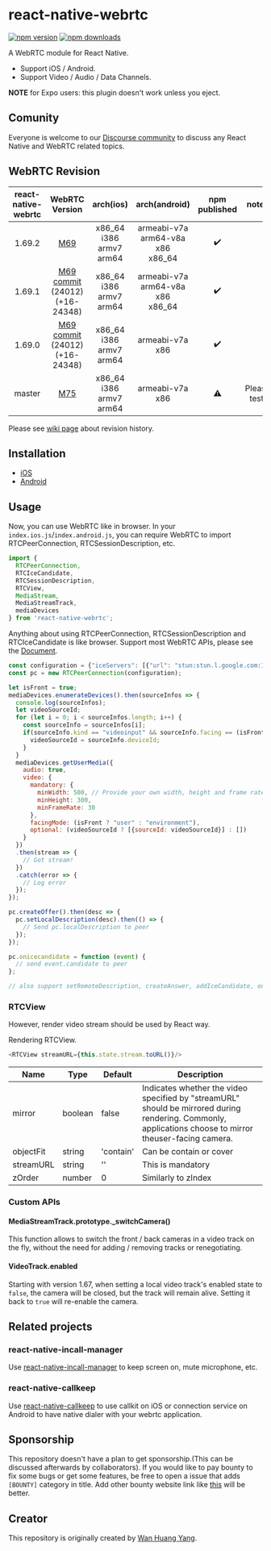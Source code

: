 # react-native-webrtc

[![npm version](https://badge.fury.io/js/react-native-webrtc.svg)](https://badge.fury.io/js/react-native-webrtc)
[![npm downloads](https://img.shields.io/npm/dm/react-native-webrtc.svg?maxAge=2592000)](https://img.shields.io/npm/dm/react-native-webrtc.svg?maxAge=2592000)

A WebRTC module for React Native.
- Support iOS / Android.
- Support Video / Audio / Data Channels.

**NOTE** for Expo users: this plugin doesn't work unless you eject.

## Comunity

Everyone is welcome to our [Discourse community](https://react-native-webrtc.discourse.group/) to discuss any React Native and WebRTC related topics.

## WebRTC Revision

| react-native-webrtc | WebRTC Version | arch(ios) | arch(android)  | npm published | notes |
| :-------------: | :-------------:| :-----: | :-----: | :-----: | :-----: |
| 1.69.2 | [M69](https://github.com/jitsi/webrtc/tree/cb536cf7a368e77ec29a6779de7fbebf2c300b70) | x86_64<br>i386<br>armv7<br>arm64 | armeabi-v7a<br>arm64-v8a<br>x86<br>x86_64 | :heavy_check_mark: |  |
| 1.69.1 | [M69](https://chromium.googlesource.com/external/webrtc/+/branch-heads/69)<br>[commit](https://chromium.googlesource.com/external/webrtc/+/9110a54a60d9e0c69128338fc250319ddb751b5a)<br>(24012)<br>(+16-24348) | x86_64<br>i386<br>armv7<br>arm64 | armeabi-v7a<br>arm64-v8a<br>x86<br>x86_64 | :heavy_check_mark: |  |
| 1.69.0 | [M69](https://chromium.googlesource.com/external/webrtc/+/branch-heads/69)<br>[commit](https://chromium.googlesource.com/external/webrtc/+/9110a54a60d9e0c69128338fc250319ddb751b5a)<br>(24012)<br>(+16-24348) | x86_64<br>i386<br>armv7<br>arm64 | armeabi-v7a<br>x86 | :heavy_check_mark: |  |
| master | [M75](https://github.com/jitsi/webrtc/commit/0cd6ce4de669bed94ba47b88cb71b9be0341bb81) | x86_64<br>i386<br>armv7<br>arm64 | armeabi-v7a<br>x86 | :warning: | Please test! |

Please see [wiki page](https://github.com/react-native-webrtc/react-native-webrtc/wiki) about revision history.

## Installation

- [iOS](https://github.com/react-native-webrtc/react-native-webrtc/blob/master/Documentation/iOSInstallation.md)
- [Android](https://github.com/react-native-webrtc/react-native-webrtc/blob/master/Documentation/AndroidInstallation.md)

## Usage
Now, you can use WebRTC like in browser.
In your `index.ios.js`/`index.android.js`, you can require WebRTC to import RTCPeerConnection, RTCSessionDescription, etc.

```javascript
import {
  RTCPeerConnection,
  RTCIceCandidate,
  RTCSessionDescription,
  RTCView,
  MediaStream,
  MediaStreamTrack,
  mediaDevices
} from 'react-native-webrtc';
```
Anything about using RTCPeerConnection, RTCSessionDescription and RTCIceCandidate is like browser.
Support most WebRTC APIs, please see the [Document](https://developer.mozilla.org/en-US/docs/Web/API/RTCPeerConnection).

```javascript
const configuration = {"iceServers": [{"url": "stun:stun.l.google.com:19302"}]};
const pc = new RTCPeerConnection(configuration);

let isFront = true;
mediaDevices.enumerateDevices().then(sourceInfos => {
  console.log(sourceInfos);
  let videoSourceId;
  for (let i = 0; i < sourceInfos.length; i++) {
    const sourceInfo = sourceInfos[i];
    if(sourceInfo.kind == "videoinput" && sourceInfo.facing == (isFront ? "front" : "back")) {
      videoSourceId = sourceInfo.deviceId;
    }
  }
  mediaDevices.getUserMedia({
    audio: true,
    video: {
      mandatory: {
        minWidth: 500, // Provide your own width, height and frame rate here
        minHeight: 300,
        minFrameRate: 30
      },
      facingMode: (isFront ? "user" : "environment"),
      optional: (videoSourceId ? [{sourceId: videoSourceId}] : [])
    }
  })
  .then(stream => {
    // Got stream!
  })
  .catch(error => {
    // Log error
  });
});

pc.createOffer().then(desc => {
  pc.setLocalDescription(desc).then(() => {
    // Send pc.localDescription to peer
  });
});

pc.onicecandidate = function (event) {
  // send event.candidate to peer
};

// also support setRemoteDescription, createAnswer, addIceCandidate, onnegotiationneeded, oniceconnectionstatechange, onsignalingstatechange, onaddstream

```

### RTCView

However, render video stream should be used by React way.

Rendering RTCView.

```javascript
<RTCView streamURL={this.state.stream.toURL()}/>
```

| Name                           | Type             | Default                   | Description                                                                                                                                |
| ------------------------------ | ---------------- | ------------------------- | ------------------------------------------------------------------------------------------------------------------------------------------ |
| mirror                         | boolean          | false               | Indicates whether the video specified by "streamURL" should be mirrored during rendering. Commonly, applications choose to mirror theuser-facing camera.                                                                                                                       |
| objectFit                      | string           | 'contain'           | Can be contain or cover                                                                                                | 
| streamURL                      | string           | ''                  | This is mandatory                                                                                                                      |
| zOrder                         | number           | 0                   | Similarly to zIndex                                                                                              |


### Custom APIs

#### MediaStreamTrack.prototype._switchCamera()

This function allows to switch the front / back cameras in a video track
on the fly, without the need for adding / removing tracks or renegotiating.

#### VideoTrack.enabled

Starting with version 1.67, when setting a local video track's enabled state to
`false`, the camera will be closed, but the track will remain alive. Setting
it back to `true` will re-enable the camera.

## Related projects

### react-native-incall-manager

Use [react-native-incall-manager](https://github.com/react-native-webrtc/react-native-incall-manager) to keep screen on, mute microphone, etc.

### react-native-callkeep

Use [react-native-callkeep](https://github.com/react-native-webrtc/react-native-callkeep) to use callkit on iOS or connection service on Android to have native dialer with your webrtc application.

## Sponsorship
This repository doesn't have a plan to get sponsorship.(This can be discussed afterwards by collaborators). If you would like to pay bounty to fix some bugs or get some features, be free to open a issue that adds `[BOUNTY]` category in title. Add other bounty website link like [this](https://www.bountysource.com) will be better.

## Creator
This repository is originally created by [Wan Huang Yang](https://github.com/oney/).
